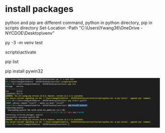 # install packages
python and pip are different command, python in python directory, pip in scripts directory
Set-Location -Path "C:\Users\Ywang36\OneDrive - NYCDOE\Desktop\venv"

py -3 -m venv test

scripts\activate

pip list

pip install pywin32

![Win32 Install Guide](./Win32install.png)

